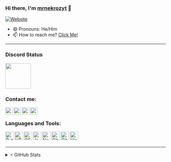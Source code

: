 ### Hi there, I'm [mrnekrozyt](e-z.bio/developer) 👋

[![Website](https://img.shields.io/website?label=e-z.bio/developerf&style=for-the-badge&url=https%3A%2F%2Fe-z.bio/developer)](e-z.bio/developer)

- 😄 Pronouns: He/Him
- 📫 How to reach me? [Click Me!](https://discord.com/users/1044192328237195274)

---

### Discord Status
[<img height="80px" src="https://discord.c99.nl/widget/theme-5/1044192328237195274.png"/>](https://discord.com/users/1044192328237195274)

### Contact me: 

[<img align="left" alt="mrnekrozyt | Website" width="23px" src="https://i.imgur.com/HcY0gIm.png"/>](https://e-z.bio/developer)
[<img align="left" alt="mrnekrozyt | YouTube" width="23px" src="https://i.imgur.com/WLd5nyq.png"/>](https://youtube.com/mrnekrozyt)
[<img align="left" alt="mrnekrozyt | Discord" width="23px" src="https://i.imgur.com/CZU39q2.png"/>](https://discord.com/users/1044192328237195274)
[<img align="left" alt="mrnekrozyt | Twitter" width="23px" src="https://i.imgur.com/EQxn7vo.png"/>](https://twitter.com/mrekrozyt)
</br>

### Languages and Tools: 

[<img align="left" alt="Python" width="26px" src="https://skillicons.dev/icons?i=python"/>](https://python.org)
[<img align="left" alt="HTML5" width="26px" src="https://skillicons.dev/icons?i=html"/>](https://w3.org/html)
[<img align="left" alt="CSS3" width="26px" src="https://skillicons.dev/icons?i=css"/>](https://w3schools.com/css)
[<img align="left" alt="JavaScript" width="26px" src="https://skillicons.dev/icons?i=js"/>](https://javascript.com)
[<img align="left" alt="Node.js" width="26px" src="https://skillicons.dev/icons?i=nodejs"/>](https://nodejs.org/en)
[<img align="left" alt="Git" width="26px" src="https://skillicons.dev/icons?i=git"/>](https://git-scm.com)
[<img align="left" alt="GitHub" width="26px" src="https://skillicons.dev/icons?i=github"/>](https://github.com)
[<img align="left" alt="Visual Studio Code" width="26px" src="https://skillicons.dev/icons?i=vscode"/>](https://code.visualstudio.com)
<br>
<br>

---

<details>
  <summary>⚡ GitHub Stats</summary>
<br>
<a href="https://github.com/mrnekrozyt">
<img align="center" alt="mrnekrozyt | GitHub Stats" src="[https://github-readme-stats-eight-pink.vercel.app/api?username=mrnekrozyt&&show_icons=true&theme=tokyonight&layout=compact](https://github-readme-stats-eight-pink.vercel.app/api?username=mrnekrozyt&&show_icons=true&theme=tokyonight&layout=compact)"/>
<br>
<br>
<img align="center" src="(https://github-readme-streak-stats.herokuapp.com?user=mrnekrozyt&theme=tokyonight)](https://git.io/streak-stats)" alt="mrnekrozyt | GitHub Stats"/>
</a>
</details>
